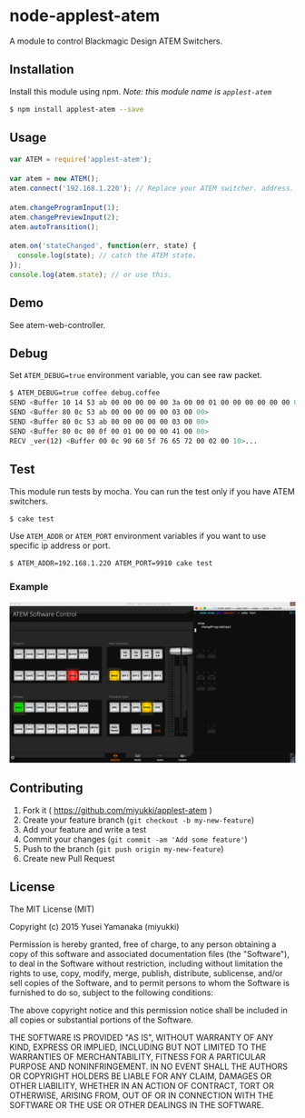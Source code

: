 node-applest-atem
========
A module to control Blackmagic Design ATEM Switchers.

Installation
--------
Install this module using npm.
*Note: this module name is `applest-atem`*
```sh
$ npm install applest-atem --save
```

Usage
--------
```javascript
var ATEM = require('applest-atem');

var atem = new ATEM();
atem.connect('192.168.1.220'); // Replace your ATEM switcher. address.

atem.changeProgramInput(1);
atem.changePreviewInput(2);
atem.autoTransition();

atem.on('stateChanged', function(err, state) {
  console.log(state); // catch the ATEM state.
});
console.log(atem.state); // or use this.
```

Demo
--------
See atem-web-controller.

Debug
--------
Set `ATEM_DEBUG=true` environment variable, you can see raw packet.
```sh
$ ATEM_DEBUG=true coffee debug.coffee
SEND <Buffer 10 14 53 ab 00 00 00 00 00 3a 00 00 01 00 00 00 00 00 00 00>
SEND <Buffer 80 0c 53 ab 00 00 00 00 00 03 00 00>
SEND <Buffer 80 0c 53 ab 00 00 00 00 00 03 00 00>
SEND <Buffer 80 0c 80 0f 00 01 00 00 00 41 00 00>
RECV _ver(12) <Buffer 00 0c 90 60 5f 76 65 72 00 02 00 10>...
```

Test
--------
This module run tests by mocha.
You can run the test only if you have ATEM switchers.
```sh
$ cake test
```

Use `ATEM_ADDR` or `ATEM_PORT` environment variables if you want to use specific ip address or port.
```sh
$ ATEM_ADDR=192.168.1.220 ATEM_PORT=9910 cake test
```

### Example
![](docs/atem-test.gif)

Contributing
--------
1. Fork it ( https://github.com/miyukki/applest-atem )
2. Create your feature branch (`git checkout -b my-new-feature`)
3. Add your feature and write a test
4. Commit your changes (`git commit -am 'Add some feature'`)
5. Push to the branch (`git push origin my-new-feature`)
6. Create new Pull Request

License
--------
The MIT License (MIT)

Copyright (c) 2015 Yusei Yamanaka (miyukki)

Permission is hereby granted, free of charge, to any person obtaining a copy
of this software and associated documentation files (the "Software"), to deal
in the Software without restriction, including without limitation the rights
to use, copy, modify, merge, publish, distribute, sublicense, and/or sell
copies of the Software, and to permit persons to whom the Software is
furnished to do so, subject to the following conditions:

The above copyright notice and this permission notice shall be included in
all copies or substantial portions of the Software.

THE SOFTWARE IS PROVIDED "AS IS", WITHOUT WARRANTY OF ANY KIND, EXPRESS OR
IMPLIED, INCLUDING BUT NOT LIMITED TO THE WARRANTIES OF MERCHANTABILITY,
FITNESS FOR A PARTICULAR PURPOSE AND NONINFRINGEMENT. IN NO EVENT SHALL THE
AUTHORS OR COPYRIGHT HOLDERS BE LIABLE FOR ANY CLAIM, DAMAGES OR OTHER
LIABILITY, WHETHER IN AN ACTION OF CONTRACT, TORT OR OTHERWISE, ARISING FROM,
OUT OF OR IN CONNECTION WITH THE SOFTWARE OR THE USE OR OTHER DEALINGS IN
THE SOFTWARE.
